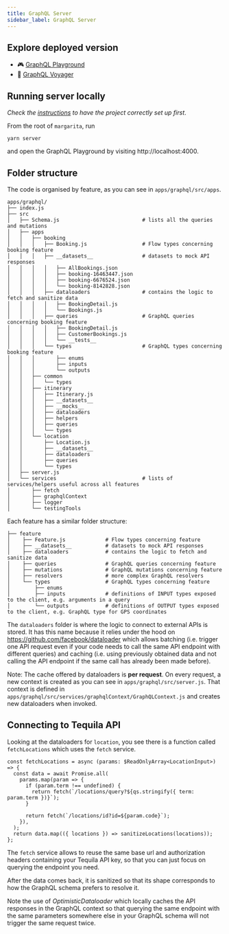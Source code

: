 ```yaml
---
title: GraphQL Server
sidebar_label: GraphQL Server
---
```


## Explore deployed version

- 🎮 [GraphQL Playground](https://p2kwd3i3a8.execute-api.eu-central-1.amazonaws.com/staging/graphql)
- 🚀 [GraphQL Voyager](https://margarita-graphql-voyager.now.sh/)

## Running server locally

_Check the [instructions](../../getting-started) to have the project correctly set up first_.

From the root of `margarita`, run

```
yarn server
```

and open the GraphQL Playground by visiting http://localhost:4000.

## Folder structure

The code is organised by feature, as you can see in `apps/graphql/src/apps`.

```
apps/graphql/
├── index.js
├── src
│   ├── Schema.js                           # lists all the queries and mutations
│   ├── apps
│   │   ├── booking
│   │   │   ├── Booking.js                  # Flow types concerning booking feature
│   │   │   ├── __datasets__                # datasets to mock API responses
│   │   │   │   ├── AllBookings.json
│   │   │   │   ├── booking-16463447.json
│   │   │   │   ├── booking-6676524.json
│   │   │   │   └── booking-8142828.json
│   │   │   ├── dataloaders                 # contains the logic to fetch and sanitize data
│   │   │   │   ├── BookingDetail.js
│   │   │   │   └── Bookings.js
│   │   │   ├── queries                     # GraphQL queries concerning booking feature
│   │   │   │   ├── BookingDetail.js
│   │   │   │   ├── CustomerBookings.js
│   │   │   │   └── __tests__
│   │   │   └── types                       # GraphQL types concerning booking feature
│   │   │       ├── enums
│   │   │       ├── inputs
│   │   │       └── outputs
│   │   ├── common
│   │   │   └── types
│   │   ├── itinerary
│   │   │   ├── Itinerary.js
│   │   │   ├── __datasets__
│   │   │   ├── __mocks__
│   │   │   ├── dataloaders
│   │   │   ├── helpers
│   │   │   ├── queries
│   │   │   └── types
│   │   └── location
│   │       ├── Location.js
│   │       ├── __datasets__
│   │       ├── dataloaders
│   │       ├── queries
│   │       └── types
│   ├── server.js
│   └── services                            # lists of services/helpers useful across all features
│       ├── fetch
│       ├── graphqlContext
│       ├── logger
│       └── testingTools
```

Each feature has a similar folder structure:

```
├── feature
│    ├── Feature.js             # Flow types concerning feature
│    ├── __datasets__           # datasets to mock API responses
│    ├── dataloaders            # contains the logic to fetch and sanitize data
│    ├── queries                # GraphQL queries concerning feature
│    ├── mutations              # GraphQL mutations concerning feature
│    ├── resolvers              # more complex GraphQL resolvers
│    └── types                  # GraphQL types concerning feature
│        ├── enums
│        ├── inputs             # definitions of INPUT types exposed to the client, e.g. arguments in a query
│        └── outputs            # definitions of OUTPUT types exposed to the client, e.g. GraphQL type for GPS coordinates

```

The `dataloaders` folder is where the logic to connect to external APIs is stored. It has this name because it relies under the hood on https://github.com/facebook/dataloader which allows batching (i.e. trigger one API request even if your code needs to call the same API endpoint with different queries) and caching (i.e. using previously obtained data and not calling the API endpoint if the same call has already been made before).

Note: The cache offered by dataloaders is **per request**. On every request, a new context is created as you can see in `apps/graphql/src/server.js`. That context is defined in `apps/graphql/src/services/graphqlContext/GraphQLContext.js` and creates new dataloaders when invoked.

## Connecting to Tequila API

Looking at the dataloaders for `location`, you see there is a function called `fetchLocations` which uses the `fetch` service.

```
const fetchLocations = async (params: $ReadOnlyArray<LocationInput>) => {
  const data = await Promise.all(
    params.map(param => {
      if (param.term !== undefined) {
        return fetch(`/locations/query?${qs.stringify({ term: param.term })}`);
      }

      return fetch(`/locations/id?id=${param.code}`);
    }),
  );
  return data.map(({ locations }) => sanitizeLocations(locations));
};
```

The `fetch` service allows to reuse the same base url and authorization headers containing your Tequila API key, so that you can just focus on querying the endpoint you need.

After the data comes back, it is sanitized so that its shape corresponds to how the GraphQL schema prefers to resolve it.

Note the use of _OptimisticDataloader_ which locally caches the API responses in the GraphQL context so that querying the same endpoint with the same parameters somewhere else in your GraphQL schema will not trigger the same request twice.

